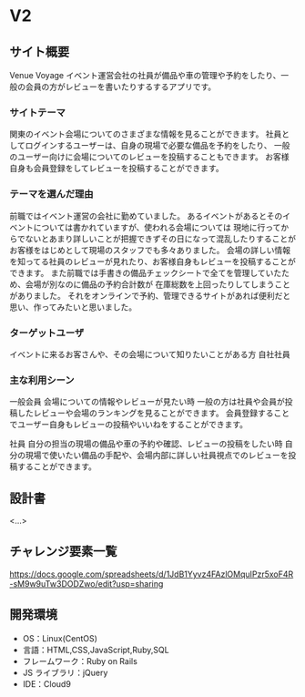 # V2

## サイト概要

Venue Voyage
イベント運営会社の社員が備品や車の管理や予約をしたり、一般の会員の方がレビューを書いたりするするアプリです。

### サイトテーマ

関東のイベント会場についてのさまざまな情報を見ることができます。
社員としてログインするユーザーは、自身の現場で必要な備品を予約をしたり、
一般のユーザー向けに会場についてのレビューを投稿することもできます。
お客様自身も会員登録をしてレビューを投稿することができます。

### テーマを選んだ理由

前職ではイベント運営の会社に勤めていました。
あるイベントがあるとそのイベントについては書かれていますが、使われる会場については
現地に行ってからでないとあまり詳しいことが把握できずその日になって混乱したりすることが
お客様をはじめとして現場のスタッフでも多々ありました。
会場の詳しい情報を知ってる社員のレビューが見れたり、お客様自身もレビューを投稿することができます。
また前職では手書きの備品チェックシートで全てを管理していたため、会場が別なのに備品の予約合計数が
在庫総数を上回ったりしてしまうことがありました。
それをオンラインで予約、管理できるサイトがあれば便利だと思い、作ってみたいと思いました。


### ターゲットユーザ

イベントに来るお客さんや、その会場について知りたいことがある方
自社社員

### 主な利用シーン

一般会員
会場についての情報やレビューが見たい時
一般の方は社員や会員が投稿したレビューや会場のランキングを見ることができます。
会員登録することでユーザー自身もレビューの投稿やいいねをすることができます。

社員
自分の担当の現場の備品や車の予約や確認、レビューの投稿をしたい時
自分の現場で使いたい備品の手配や、会場内部に詳しい社員視点でのレビューを投稿することができます。


## 設計書

<...>

## チャレンジ要素一覧

<https://docs.google.com/spreadsheets/d/1JdB1Yyvz4FAzlOMquIPzr5xoF4R-sM9w9uTw3DODZwo/edit?usp=sharing>

## 開発環境

- OS：Linux(CentOS)
- 言語：HTML,CSS,JavaScript,Ruby,SQL
- フレームワーク：Ruby on Rails
- JS ライブラリ：jQuery
- IDE：Cloud9

